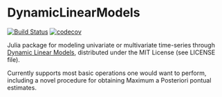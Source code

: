 # DynamicLinearModels

[![Build Status](https://travis-ci.com/vsartor/DynamicLinearModels.jl.svg?branch=master)](https://travis-ci.com/vsartor/DynamicLinearModels.jl)  [![codecov](https://codecov.io/gh/vsartor/DynamicLinearModels.jl/branch/master/graph/badge.svg)](https://codecov.io/gh/vsartor/DynamicLinearModels.jl)

Julia package for modeling univariate or multivariate time-series through [Dynamic Linear Models](https://archive.org/details/WestM.HarrisonJ.BayesianForecastingAndDynamicModels/page/n13), distributed under the MIT License (see LICENSE file).

Currently supports most basic operations one would want to perform, including a novel procedure for obtaining Maximum a Posteriori pontual estimates.
